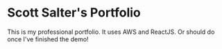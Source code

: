 # Scott Salter's Portfolio
This is my professional portfolio. It uses AWS and ReactJS. Or should do once I've finished the demo!
